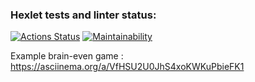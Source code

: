 ### Hexlet tests and linter status:
[![Actions Status](https://github.com/Tanman515/python-project-49/workflows/hexlet-check/badge.svg)](https://github.com/Tanman515/python-project-49/actions)
[![Maintainability](https://api.codeclimate.com/v1/badges/7a94cf443e030b04b641/maintainability)](https://codeclimate.com/github/Tanman515/python-project-49/maintainability)

Example brain-even game : https://asciinema.org/a/VfHSU2U0JhS4xoKWKuPbieFK1
